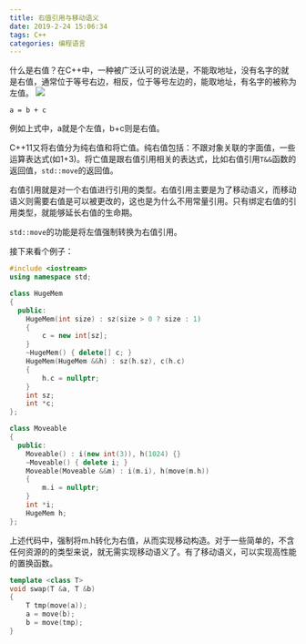 ```yaml
---
title: 右值引用与移动语义
date: 2019-2-24 15:06:34
tags: C++
categories: 编程语言
---
```


什么是右值？在C++中，一种被广泛认可的说法是，不能取地址，没有名字的就是右值，通常位于等号右边，相反，位于等号左边的，能取地址，有名字的被称为左值。
<img src="https://wx1.sbimg.cn/2020/07/09/CAIW6.jpg">
<!--more-->

```
a = b + c
```

例如上式中，a就是个左值，b+c则是右值。

C++11又将右值分为纯右值和将亡值。纯右值包括：不跟对象关联的字面值，一些运算表达式(如1+3)。将亡值是跟右值引用相关的表达式，比如右值引用`T&&`函数的返回值，`std::move`的返回值。

右值引用就是对一个右值进行引用的类型。右值引用主要是为了移动语义，而移动语义则需要右值是可以被更改的，这也是为什么不用常量引用。只有绑定右值的引用类型，就能够延长右值的生命期。

`std::move`的功能是将左值强制转换为右值引用。

接下来看个例子：

```cpp
#include <iostream>
using namespace std;

class HugeMem
{
  public:
    HugeMem(int size) : sz(size > 0 ? size : 1)
    {
        c = new int[sz];
    }
    ~HugeMem() { delete[] c; }
    HugeMem(HugeMem &&h) : sz(h.sz), c(h.c)
    {
        h.c = nullptr;
    }
    int sz;
    int *c;
};

class Moveable
{
  public:
    Moveable() : i(new int(3)), h(1024) {}
    ~Moveable() { delete i; }
    Moveable(Moveable &&m) : i(m.i), h(move(m.h))
    {
        m.i = nullptr;
    }
    int *i;
    HugeMem h;
};

```

上述代码中，强制将m.h转化为右值，从而实现移动构造。对于一些简单的，不含任何资源的的类型来说，就无需实现移动语义了。有了移动语义，可以实现高性能的置换函数。

```cpp
template <class T>
void swap(T &a, T &b)
{
    T tmp(move(a));
    a = move(b);
    b = move(tmp);
}
```